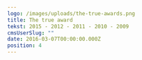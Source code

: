 ```yaml
---
logo: /images/uploads/the-true-awards.png
title: The true award
tekst: 2015 - 2012 - 2011 - 2010 - 2009
cmsUserSlug: ""
date: 2016-03-07T00:00:00.000Z
position: 4
---
```


